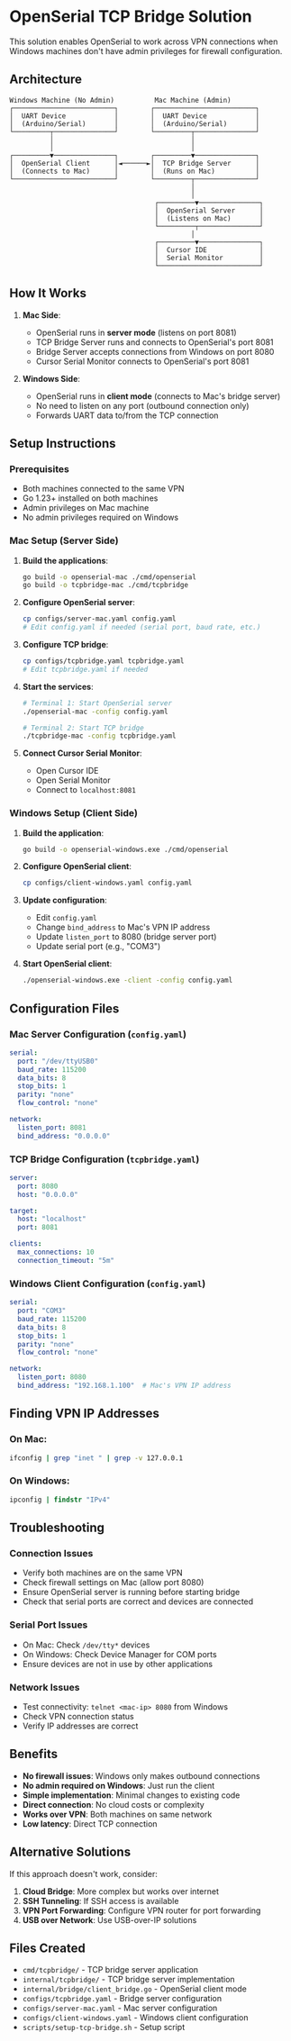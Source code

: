 # OpenSerial TCP Bridge Solution

This solution enables OpenSerial to work across VPN connections when Windows machines don't have admin privileges for firewall configuration.

## Architecture

```
Windows Machine (No Admin)          Mac Machine (Admin)
┌─────────────────────────┐        ┌─────────────────────────┐
│  UART Device            │        │  UART Device            │
│  (Arduino/Serial)       │        │  (Arduino/Serial)       │
└─────────┬───────────────┘        └─────────┬───────────────┘
          │                                  │
          │                                  │
┌─────────▼───────────────┐        ┌─────────▼───────────────┐
│  OpenSerial Client      │◄──────►│  TCP Bridge Server      │
│  (Connects to Mac)      │        │  (Runs on Mac)          │
└─────────────────────────┘        └─────────┬───────────────┘
                                             │
                                             │
                                    ┌─────────▼───────────────┐
                                    │  OpenSerial Server      │
                                    │  (Listens on Mac)       │
                                    └─────────┬───────────────┘
                                             │
                                    ┌─────────▼───────────────┐
                                    │  Cursor IDE             │
                                    │  Serial Monitor         │
                                    └─────────────────────────┘
```

## How It Works

1. **Mac Side**:
   - OpenSerial runs in **server mode** (listens on port 8081)
   - TCP Bridge Server runs and connects to OpenSerial's port 8081
   - Bridge Server accepts connections from Windows on port 8080
   - Cursor Serial Monitor connects to OpenSerial's port 8081

2. **Windows Side**:
   - OpenSerial runs in **client mode** (connects to Mac's bridge server)
   - No need to listen on any port (outbound connection only)
   - Forwards UART data to/from the TCP connection

## Setup Instructions

### Prerequisites

- Both machines connected to the same VPN
- Go 1.23+ installed on both machines
- Admin privileges on Mac machine
- No admin privileges required on Windows

### Mac Setup (Server Side)

1. **Build the applications**:
   ```bash
   go build -o openserial-mac ./cmd/openserial
   go build -o tcpbridge-mac ./cmd/tcpbridge
   ```

2. **Configure OpenSerial server**:
   ```bash
   cp configs/server-mac.yaml config.yaml
   # Edit config.yaml if needed (serial port, baud rate, etc.)
   ```

3. **Configure TCP bridge**:
   ```bash
   cp configs/tcpbridge.yaml tcpbridge.yaml
   # Edit tcpbridge.yaml if needed
   ```

4. **Start the services**:
   ```bash
   # Terminal 1: Start OpenSerial server
   ./openserial-mac -config config.yaml
   
   # Terminal 2: Start TCP bridge
   ./tcpbridge-mac -config tcpbridge.yaml
   ```

5. **Connect Cursor Serial Monitor**:
   - Open Cursor IDE
   - Open Serial Monitor
   - Connect to `localhost:8081`

### Windows Setup (Client Side)

1. **Build the application**:
   ```bash
   go build -o openserial-windows.exe ./cmd/openserial
   ```

2. **Configure OpenSerial client**:
   ```bash
   cp configs/client-windows.yaml config.yaml
   ```

3. **Update configuration**:
   - Edit `config.yaml`
   - Change `bind_address` to Mac's VPN IP address
   - Update `listen_port` to 8080 (bridge server port)
   - Update serial port (e.g., "COM3")

4. **Start OpenSerial client**:
   ```bash
   ./openserial-windows.exe -client -config config.yaml
   ```

## Configuration Files

### Mac Server Configuration (`config.yaml`)
```yaml
serial:
  port: "/dev/ttyUSB0"
  baud_rate: 115200
  data_bits: 8
  stop_bits: 1
  parity: "none"
  flow_control: "none"

network:
  listen_port: 8081
  bind_address: "0.0.0.0"
```

### TCP Bridge Configuration (`tcpbridge.yaml`)
```yaml
server:
  port: 8080
  host: "0.0.0.0"

target:
  host: "localhost"
  port: 8081

clients:
  max_connections: 10
  connection_timeout: "5m"
```

### Windows Client Configuration (`config.yaml`)
```yaml
serial:
  port: "COM3"
  baud_rate: 115200
  data_bits: 8
  stop_bits: 1
  parity: "none"
  flow_control: "none"

network:
  listen_port: 8080
  bind_address: "192.168.1.100"  # Mac's VPN IP address
```

## Finding VPN IP Addresses

### On Mac:
```bash
ifconfig | grep "inet " | grep -v 127.0.0.1
```

### On Windows:
```cmd
ipconfig | findstr "IPv4"
```

## Troubleshooting

### Connection Issues
- Verify both machines are on the same VPN
- Check firewall settings on Mac (allow port 8080)
- Ensure OpenSerial server is running before starting bridge
- Check that serial ports are correct and devices are connected

### Serial Port Issues
- On Mac: Check `/dev/tty*` devices
- On Windows: Check Device Manager for COM ports
- Ensure devices are not in use by other applications

### Network Issues
- Test connectivity: `telnet <mac-ip> 8080` from Windows
- Check VPN connection status
- Verify IP addresses are correct

## Benefits

- **No firewall issues**: Windows only makes outbound connections
- **No admin required on Windows**: Just run the client
- **Simple implementation**: Minimal changes to existing code
- **Direct connection**: No cloud costs or complexity
- **Works over VPN**: Both machines on same network
- **Low latency**: Direct TCP connection

## Alternative Solutions

If this approach doesn't work, consider:

1. **Cloud Bridge**: More complex but works over internet
2. **SSH Tunneling**: If SSH access is available
3. **VPN Port Forwarding**: Configure VPN router for port forwarding
4. **USB over Network**: Use USB-over-IP solutions

## Files Created

- `cmd/tcpbridge/` - TCP bridge server application
- `internal/tcpbridge/` - TCP bridge server implementation
- `internal/bridge/client_bridge.go` - OpenSerial client mode
- `configs/tcpbridge.yaml` - Bridge server configuration
- `configs/server-mac.yaml` - Mac server configuration
- `configs/client-windows.yaml` - Windows client configuration
- `scripts/setup-tcp-bridge.sh` - Setup script
